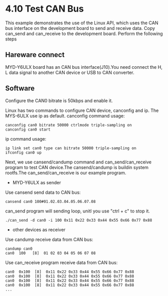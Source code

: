 # 4.10 Test CAN Bus

This example demonstrates the use of the Linux API, which uses the CAN bus interface on the development board to send and receive data. Copy can_send and can_receive to the development board. Perform the following steps

## Hareware connect
MYD-Y6ULX board has an CAN bus interface(J10).You need connect the H, L data signal to another CAN device or USB to CAN converter.

## Software

Configure the CAN0 bitrate is 50kbps and enable it.

Linux has two commands to configure CAN device, canconfig and ip. The MYS-6ULX use ip as default.
canconfig command usage:
```
canconfig can0 bitrate 50000 ctrlmode triple-sampling on
canconfig can0 start
```
ip command usage:
```
ip link set can0 type can bitrate 50000 triple-sampling on
ifconfig can0 up
```

Next, we use cansend/candump command and can_send/can_receive program to test CAN device.The cansend/candump is buildin system rootfs.The can_send/can_receive is our example program.

- MYD-Y6ULX as sender

Use cansend send data to CAN bus:
```
cansend can0 100#01.02.03.04.05.06.07.08
```

can_send program will sending loop, unitl you use "ctrl + c" to stop it.
```
./can_send -d can0 -i 100 0x11 0x22 0x33 0x44 0x55 0x66 0x77 0x88
```

- other devices as receiver

Use candump receive data from CAN bus:
```
candump can0
can0  100   [8]  01 02 03 04 05 06 07 08
```
Use can_receive program receive data from CAN bus:
```
can0  0x100  [8]  0x11 0x22 0x33 0x44 0x55 0x66 0x77 0x88 
can0  0x100  [8]  0x11 0x22 0x33 0x44 0x55 0x66 0x77 0x88 
can0  0x100  [8]  0x11 0x22 0x33 0x44 0x55 0x66 0x77 0x88 
can0  0x100  [8]  0x11 0x22 0x33 0x44 0x55 0x66 0x77 0x88
...
